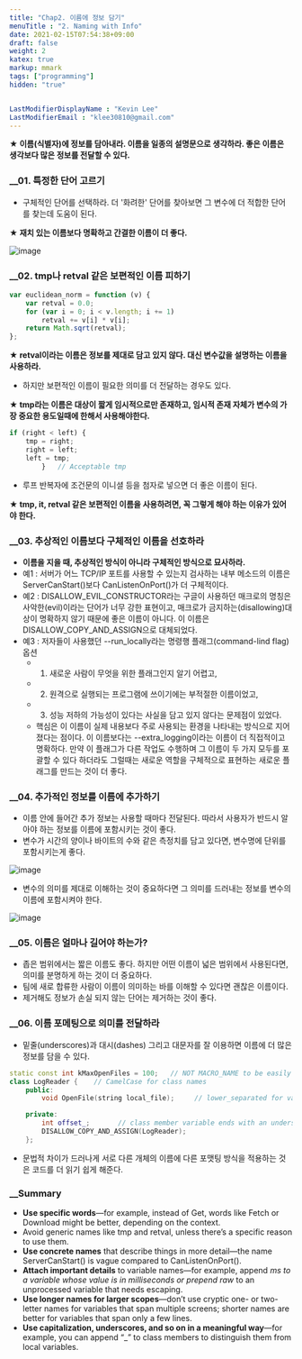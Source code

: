 ```yaml
---
title: "Chap2. 이름에 정보 담기"
menuTitle : "2. Naming with Info"
date: 2021-02-15T07:54:38+09:00
draft: false
weight: 2
katex: true
markup: mmark
tags: ["programming"]
hidden: "true"


LastModifierDisplayName : "Kevin Lee"
LastModifierEmail : "klee30810@gmail.com"
---
```


**★ 이름(식별자)에 정보를 담아내라. 이름을 일종의 설명문으로 생각하라. 좋은 이름은 생각보다 많은 정보를 전달할 수 있다.**

### __01. 특정한 단어 고르기

- 구체적인 단어를 선택하라. 더 '화려한' 단어를 찾아보면 그 변수에 더 적합한 단어를 찾는데 도움이 된다.

**★ 재치 있는 이름보다 명확하고 간결한 이름이 더 좋다.**

![image](/images/compu/readable_code/chap2/Untitled.png)

### __02. tmp나 retval 같은 보편적인 이름 피하기

```jsx
var euclidean_norm = function (v) {
	var retval = 0.0;
	for (var i = 0; i < v.length; i += 1)
		retval += v[i] * v[i];
	return Math.sqrt(retval);
};
```

**★ retval이라는 이름은 정보를 제대로 담고 있지 않다. 대신 변수값을 설명하는 이름을 사용하라.**

- 하지만 보편적인 이름이 필요한 의미를 더 전달하는 경우도 있다.

**★ tmp라는 이름은 대상이 짧게 임시적으로만 존재하고, 임시적 존재 자체가 변수의 가장 중요한 용도일때에 한해서 사용해야한다.**

```jsx
if (right < left) {
	tmp = right;
	right = left;
	left = tmp;
		}   // Acceptable tmp
```

- 루프 반복자에 조건문의 이니셜 등을 첨자로 넣으면 더 좋은 이름이 된다.

**★ tmp, it, retval 같은 보편적인 이름을 사용하려면, 꼭 그렇게 해야 하는 이유가 있어야 한다.**

### __03. 추상적인 이름보다 구체적인 이름을 선호하라

- **이름을 지을 때, 추상적인 방식이 아니라 구체적인 방식으로 묘사하라.**
- 예1 : 서버가 어느 TCP/IP 포트를 사용할 수 있는지 검사하는 내부 메소드의 이름은 ServerCanStart()보다 CanListenOnPort()가 더 구체적이다.
- 예2 : DISALLOW_EVIL_CONSTRUCTOR라는 구글이 사용하던 매크로의 명칭은 사악한(evil)이라는 단어가 너무 강한 표현이고, 매크로가 금지하는(disallowing)대상이 명확하지 않기 때문에 좋은 이름이 아니다. 이 이름은 DISALLOW_COPY_AND_ASSIGN으로 대체되었다.
- 예3 : 저자들이 사용했던 --run_locally라는 명령행 플래그(command-lind flag) 옵션
  - 1. 새로운 사람이 무엇을 위한 플래그인지 알기 어렵고,
  - 2. 원격으로 실행되는 프로그램에 쓰이기에는 부적절한 이름이었고,
  - 3. 성능 저하의 가능성이 있다는 사실을 담고 있지 않다는 문제점이 있었다.
  - 핵심은 이 이름이 실제 내용보다 주로 사용되는 환경을 나타내는 방식으로 지어졌다는 점이다. 이 이름보다는 --extra_logging이라는 이름이 더 직접적이고 명확하다. 만약 이 플래그가 다른 작업도 수행하며 그 이름이 두 가지 모두를 포괄할 수 있다 하더라도 그럴때는 새로운 역할을 구체적으로 표현하는 새로운 플래그를 만드는 것이 더 좋다.

### __04. 추가적인 정보를 이름에 추가하기

- 이름 안에 들어간 추가 정보는 사용할 때마다 전달된다. 따라서 사용자가 반드시 알아야 하는 정보를 이름에 포함시키는 것이 좋다.
- 변수가 시간의 양이나 바이트의 수와 같은 측정치를 담고 있다면, 변수명에 단위를 포함시키는게 좋다.

![image](/images/compu/readable_code/chap2/untitled1.png)

- 변수의 의미를 제대로 이해하는 것이 중요하다면 그 의미를 드러내는 정보를 변수의 이름에 포함시켜야 한다.

![image](/images/compu/readable_code/chap2/untitled2.png)

### __05. 이름은 얼마나 길어야 하는가?

- 좁은 범위에서는 짧은 이름도 좋다. 하지만 어떤 이름이 넓은 범위에서 사용된다면, 의미를 분명하게 하는 것이 더 중요하다.
- 팀에 새로 합류한 사람이 이름이 의미하는 바를 이해할 수 있다면 괜찮은 이름이다.
- 제거해도 정보가 손실 되지 않는 단어는 제거하는 것이 좋다.

### __06. 이름 포메팅으로 의미를 전달하라

- 밑줄(underscores)과 대시(dashes) 그리고 대문자를 잘 이용하면 이름에 더 많은 정보를 담을 수 있다.

```cpp
static const int kMaxOpenFiles = 100;   // NOT MACRO_NAME to be easily distinguished
class LogReader {    // CamelCase for class names
	public:
		void OpenFile(string local_file);     // lower_separated for variable name

	private:
		int offset_;       // class member variable ends with an underscore 
		DISALLOW_COPY_AND_ASSIGN(LogReader);
	};
```

- 문법적 차이가 드러나게 서로 다른 개체의 이름에 다른 포맷팅 방식을 적용하는 것은 코드를 더 읽기 쉽게 해준다.

### __Summary

- **Use specific words**—for example, instead of Get, words like Fetch or Download might be
  better, depending on the context.
- Avoid generic names like tmp and retval, unless there’s a specific reason to use them.
- **Use concrete names** that describe things in more detail—the name ServerCanStart() is
  vague compared to CanListenOnPort().
- **Attach important details** to variable names—for example, append *ms to a variable
  whose value is in milliseconds or prepend raw* to an unprocessed variable that needs
  escaping.
- **Use longer names for larger scopes**—don’t use cryptic one- or two-letter names for
  variables that span multiple screens; shorter names are better for variables that span only
  a few lines.
- **Use capitalization, underscores, and so on in a meaningful way**—for example, you
  can append “_” to class members to distinguish them from local variables.

